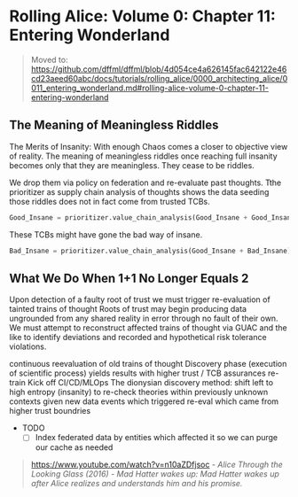 # Rolling Alice: Volume 0: Chapter 11: Entering Wonderland

> Moved to: https://github.com/dffml/dffml/blob/4d054ce4a626145fac642122e46cd23aeed60abc/docs/tutorials/rolling_alice/0000_architecting_alice/0011_entering_wonderland.md#rolling-alice-volume-0-chapter-11-entering-wonderland

## The Meaning of Meaningless Riddles

The Merits of Insanity: With enough Chaos comes a closer to objective view of reality. The meaning of meaningless riddles once reaching full insanity becomes only that they are meaningless. They cease to be riddles.

We drop them via policy on federation and re-evaluate past thoughts. Tthe prioritizer as supply chain analysis of thoughts shows the data seeding those riddles does not in fact come from trusted TCBs.

```python
Good_Insane = prioritizer.value_chain_analysis(Good_Insane + Good_Insane)
```

These TCBs might have gone the bad way of insane.

```python
Bad_Insane = prioritizer.value_chain_analysis(Good_Insane + Bad_Insane)
```

## What We Do When 1+1 No Longer Equals 2

Upon detection of a faulty root of trust we must trigger re-evaluation of tainted trains of thought
Roots of trust may begin producing data ungrounded from any shared reality in error through no fault of their own. We must attempt to reconstruct affected trains of thought via GUAC and the like to identify deviations and recorded and hypothetical risk tolerance violations.

continuous reevaluation of old trains of thought
Discovery phase (execution of scientific process) yields results with higher trust / TCB assurances
re-train
Kick off CI/CD/MLOps
The dionysian discovery method: shift left to high entropy (insanity) to re-check theories within previously unknown contexts given new data events which triggered re-eval which came from higher trust boundries

- TODO
  - [ ] Index federated data by entities which affected it so we can purge our cache as needed

> https://www.youtube.com/watch?v=n10aZDfjsoc - *Alice Through the Looking Glass (2016) - Mad Hatter wakes up: Mad Hatter wakes up after Alice realizes and understands him and his promise.*